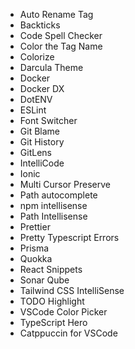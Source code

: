- Auto Rename Tag
- Backticks
- Code Spell Checker
- Color the Tag Name
- Colorize
- Darcula Theme
- Docker
- Docker DX
- DotENV
- ESLint
- Font Switcher
- Git Blame
- Git History
- GitLens
- IntelliCode
- Ionic
- Multi Cursor Preserve
- Path autocomplete
- npm intellisense
- Path Intellisense
- Prettier
- Pretty Typescript Errors
- Prisma
- Quokka
- React Snippets
- Sonar Qube
- Tailwind CSS IntelliSense
- TODO Highlight
- VSCode Color Picker
- TypeScript Hero
- Catppuccin for VSCode